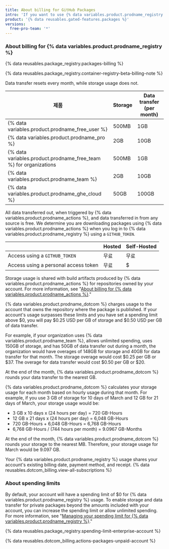 ```yaml
---
title: About billing for GitHub Packages
intro: 'If you want to use {% data variables.product.prodname_registry %} beyond the storage or data transfer included in your account, you will be billed for additional usage.'
product: '{% data reusables.gated-features.packages %}'
versions:
  free-pro-team: '*'
---
```


### About billing for {% data variables.product.prodname_registry %}

{% data reusables.package_registry.packages-billing %}

{% data reusables.package_registry.container-registry-beta-billing-note %}

Data transfer resets every month, while storage usage does not.

| 제품                                                                       | Storage | Data transfer (per month) |
| ------------------------------------------------------------------------ | ------- | ------------------------- |
| {% data variables.product.prodname_free_user %}                   | 500MB   | 1GB                       |
| {% data variables.product.prodname_pro %}                           | 2GB     | 10GB                      |
| {% data variables.product.prodname_free_team %} for organizations | 500MB   | 1GB                       |
| {% data variables.product.prodname_team %}                          | 2GB     | 10GB                      |
| {% data variables.product.prodname_ghe_cloud %}                   | 50GB    | 100GB                     |

All data transferred out, when triggered by {% data variables.product.prodname_actions %}, and data transferred in from any source is free. We determine you are downloading packages using {% data variables.product.prodname_actions %} when you log in to {% data variables.product.prodname_registry %} using a `GITHUB_TOKEN`.

|                                      | Hosted | Self-Hosted |
| ------------------------------------ | ------ | ----------- |
| Access using a `GITHUB_TOKEN`        | 무료     | 무료          |
| Access using a personal access token | 무료     | $           |

Storage usage is shared with build artifacts produced by {% data variables.product.prodname_actions %} for repositories owned by your account. For more information, see "[About billing for {% data variables.product.prodname_actions %}](/github/setting-up-and-managing-billing-and-payments-on-github/about-billing-for-github-actions)."

{% data variables.product.prodname_dotcom %} charges usage to the account that owns the repository where the package is published. If your account's usage surpasses these limits and you have set a spending limit above $0, you will pay $0.25 USD per GB of storage and $0.50 USD per GB of data transfer.

For example, if your organization uses {% data variables.product.prodname_team %}, allows unlimited spending, uses 150GB of storage, and has 50GB of data transfer out during a month, the organization would have overages of 148GB for storage and 40GB for data transfer for that month. The storage overage would cost $0.25 per GB or $37. The overage for data transfer would cost $0.50 per GB or $20.

At the end of the month, {% data variables.product.prodname_dotcom %} rounds your data transfer to the nearest GB.

{% data variables.product.prodname_dotcom %} calculates your storage usage for each month based on hourly usage during that month. For example, if you use 3 GB of storage for 10 days of March and 12 GB for 21 days of March, your storage usage would be:

- 3 GB x 10 days x (24 hours per day) = 720 GB-Hours
- 12 GB x 21 days x (24 hours per day) = 6,048 GB-Hours
- 720 GB-Hours + 6,048 GB-Hours = 6,768 GB-Hours
- 6,768 GB-Hours / (744 hours per month) = 9.0967 GB-Months

At the end of the month, {% data variables.product.prodname_dotcom %} rounds your storage to the nearest MB. Therefore, your storage usage for March would be 9.097 GB.

Your {% data variables.product.prodname_registry %} usage shares your account's existing billing date, payment method, and receipt. {% data reusables.dotcom_billing.view-all-subscriptions %}

### About spending limits

By default, your account will have a spending limit of $0 for {% data variables.product.prodname_registry %} usage. To enable storage and data transfer for private packages beyond the amounts included with your account, you can increase the spending limit or allow unlimited spending. For more information, see "[Managing your spending limit for {% data variables.product.prodname_registry %}](/github/setting-up-and-managing-billing-and-payments-on-github/managing-your-spending-limit-for-github-packages)."

{% data reusables.package_registry.spending-limit-enterprise-account %}

{% data reusables.dotcom_billing.actions-packages-unpaid-account %}
